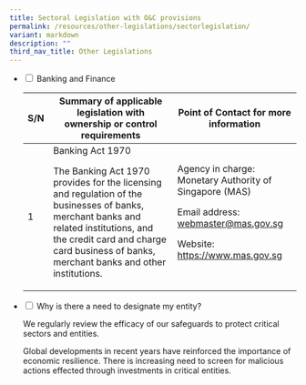 ```yaml
---
title: Sectoral Legislation with O&C provisions
permalink: /resources/other-legislations/sectorlegislation/
variant: markdown
description: ""
third_nav_title: Other Legislations
---
```

<ul class="jekyllcodex_accordion">
	<li><input type="checkbox" id="accordion1">  
<label for="accordion1">Banking and Finance</label><div>
		<p>

| S/N | Summary of applicable legislation with ownership or control requirements| Point of Contact for more information |
| -------- | -------- | -------- |
| 1    | Banking Act 1970 	</p><p> 	</p><p> The Banking Act 1970 provides for the licensing and regulation of the businesses of banks, merchant banks and related institutions, and the credit card and charge card business of banks, merchant banks and other institutions. | Agency in charge: Monetary Authority of Singapore (MAS) </p><p> </p><p> Email address: webmaster@mas.gov.sg </p><p></p><p> Website: https://www.mas.gov.sg |


		
</p>  
		
		
		
</div></li>
	<li><input type="checkbox" id="accordion2">  
<label for="accordion2">Why is there a need to designate my entity?</label><div>  
<p>We regularly review the efficacy of our safeguards to protect critical sectors and entities.</p>  
		<p>Global developments in recent years have reinforced the importance of economic resilience. There is increasing need to screen for malicious actions effected through investments in critical entities.</p></div></li></ul>